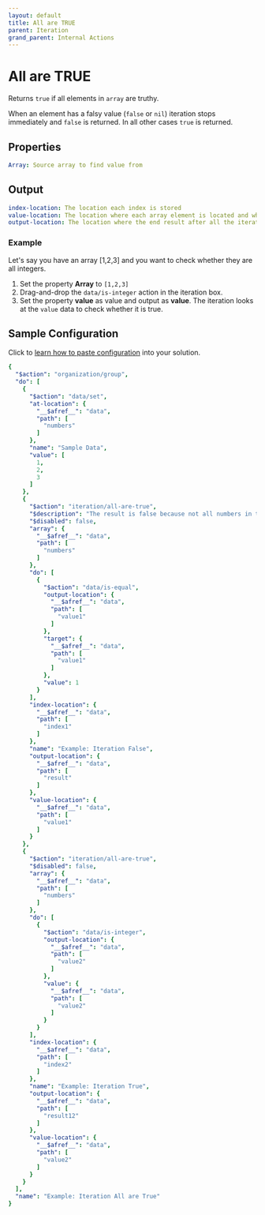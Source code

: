 ```yaml
---
layout: default
title: All are TRUE
parent: Iteration
grand_parent: Internal Actions
---
```

# All are TRUE
Returns `true` if all elements in `array` are truthy.

When an element has a falsy value (`false` or `nil`) iteration stops immediately and `false` is returned. In all other cases `true` is returned.


## Properties
```yaml
Array: Source array to find value from
```

## Output
```yaml
index-location: The location each index is stored
value-location: The location where each array element is located and where condition is checked for continuation
output-location: The location where the end result after all the iteration is stored
```

### Example

Let's say you have an array [1,2,3] and you want to check whether they are all integers.

1. Set the property **Array** to `[1,2,3]`
2. Drag-and-drop the `data/is-integer` action in the iteration box.
3. Set the property **value** as value and output as **value**. The iteration looks at the `value` data to check whether it is true.


## Sample Configuration
Click to [learn how to paste configuration](https://docs.apiautoflow.com/docs/tutorial-video/course-basics/lesson-organization/#3-paste-configuration) into your solution.


```yaml
{
  "$action": "organization/group",
  "do": [
    {
      "$action": "data/set",
      "at-location": {
        "__$afref__": "data",
        "path": [
          "numbers"
        ]
      },
      "name": "Sample Data",
      "value": [
        1,
        2,
        3
      ]
    },
    {
      "$action": "iteration/all-are-true",
      "$description": "The result is false because not all numbers in the array [1,2,3] equal 1.",
      "$disabled": false,
      "array": {
        "__$afref__": "data",
        "path": [
          "numbers"
        ]
      },
      "do": [
        {
          "$action": "data/is-equal",
          "output-location": {
            "__$afref__": "data",
            "path": [
              "value1"
            ]
          },
          "target": {
            "__$afref__": "data",
            "path": [
              "value1"
            ]
          },
          "value": 1
        }
      ],
      "index-location": {
        "__$afref__": "data",
        "path": [
          "index1"
        ]
      },
      "name": "Example: Iteration False",
      "output-location": {
        "__$afref__": "data",
        "path": [
          "result"
        ]
      },
      "value-location": {
        "__$afref__": "data",
        "path": [
          "value1"
        ]
      }
    },
    {
      "$action": "iteration/all-are-true",
      "$disabled": false,
      "array": {
        "__$afref__": "data",
        "path": [
          "numbers"
        ]
      },
      "do": [
        {
          "$action": "data/is-integer",
          "output-location": {
            "__$afref__": "data",
            "path": [
              "value2"
            ]
          },
          "value": {
            "__$afref__": "data",
            "path": [
              "value2"
            ]
          }
        }
      ],
      "index-location": {
        "__$afref__": "data",
        "path": [
          "index2"
        ]
      },
      "name": "Example: Iteration True",
      "output-location": {
        "__$afref__": "data",
        "path": [
          "result12"
        ]
      },
      "value-location": {
        "__$afref__": "data",
        "path": [
          "value2"
        ]
      }
    }
  ],
  "name": "Example: Iteration All are True"
}
```